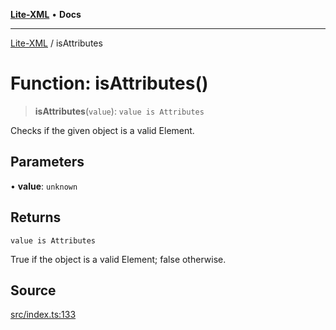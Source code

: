 [**Lite-XML**](../README.md) • **Docs**

***

[Lite-XML](../globals.md) / isAttributes

# Function: isAttributes()

> **isAttributes**(`value`): `value is Attributes`

Checks if the given object is a valid Element.

## Parameters

• **value**: `unknown`

## Returns

`value is Attributes`

True if the object is a valid Element; false otherwise.

## Source

[src/index.ts:133](https://github.com/softcraft-development/lite-xml/blob/be242627cf8417fe0a6285d9827d78d365de7d02/src/index.ts#L133)
